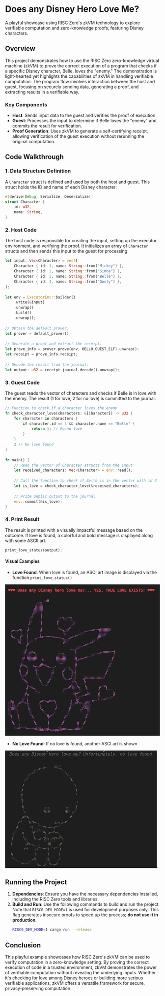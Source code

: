 # Does any Disney Hero Love Me?

A playful showcase using RISC Zero's zkVM technology to explore verifiable computation and zero-knowledge proofs, featuring Disney characters.

## Overview
This project demonstrates how to use the RISC Zero zero-knowledge virtual machine (zkVM) to prove the correct execution of a program that checks if a specific Disney character, Belle, loves the "enemy." The demonstration is light-hearted yet highlights the capabilities of zkVM in handling verifiable computation. The program flow involves interaction between the host and guest, focusing on securely sending data, generating a proof, and extracting results in a verifiable way.

### Key Components
- **Host**: Sends input data to the guest and verifies the proof of execution.
- **Guest**: Processes the input to determine if Belle loves the "enemy" and commits the result for verification.
- **Proof Generation**: Uses zkVM to generate a self-certifying receipt, allowing verification of the guest execution without rerunning the original computation.

## Code Walkthrough

### 1. **Data Structure Definition**
A `Character` struct is defined and used by both the host and guest. This struct holds the ID and name of each Disney character:

```rust
#[derive(Debug, Serialize, Deserialize)]
struct Character {
    id: u32,
    name: String,
}
```

### 2. **Host Code**
The host code is responsible for creating the input, setting up the executor environment, and verifying the proof. It initializes an array of `Character` structs and then sends this input to the guest for processing:

```rust
let input: Vec<Character> = vec![
    Character { id: 1, name: String::from("Mickey") },
    Character { id: 2, name: String::from("Simba") },
    Character { id: 3, name: String::from("Belle") },
    Character { id: 4, name: String::from("Goofy") },
];

let env = ExecutorEnv::builder()
    .write(&input)
    .unwrap()
    .build()
    .unwrap();

// Obtain the default prover.
let prover = default_prover();

// Generate a proof and extract the receipt.
let prove_info = prover.prove(env, HELLO_GUEST_ELF).unwrap();
let receipt = prove_info.receipt;

// Decode the result from the journal.
let output: u32 = receipt.journal.decode().unwrap();
```

### 3. **Guest Code**
The guest reads the vector of characters and checks if Belle is in love with the enemy. The result (1 for love, 2 for no love) is committed to the journal:

```rust
// Function to check if a character loves the enemy
fn check_character_love(characters: &[Character]) -> u32 {
    for character in characters {
        if character.id == 3 && character.name == "Belle" {
            return 1; // Found love
        }
    }
    2 // No love found
}

fn main() {
    // Read the vector of Character structs from the input
    let received_characters: Vec<Character> = env::read();

    // Call the function to check if Belle is in the vector with id 3
    let is_love = check_character_love(&received_characters);

    // Write public output to the journal
    env::commit(&is_love);
}
```

### 4. **Print Result**
The result is printed with a visually impactful message based on the outcome. If love is found, a colorful and bold message is displayed along with some ASCII art.

```rust
print_love_status(output);
```

#### Visual Examples
- **Love Found**: When love is found, an ASCI art image is displayed via the function `print_love_status()`  

![](public/yes_love.png)

- **No Love Found**: If no love is found, another ASCI art is shown 

![](public/no_love.png).

## Running the Project

1. **Dependencies**: Ensure you have the necessary dependencies installed, including the RISC Zero tools and libraries.
2. **Build and Run**: Use the following commands to build and run the project. Note that `RISC0_DEV_MODE=1` is used for development purposes only. This flag generates insecure proofs to speed up the process; **do not use it in production**.
   ```sh
   RISC0_DEV_MODE=1 cargo run --release
   ```

## Conclusion
This playful example showcases how RISC Zero's zkVM can be used to verify computation in a zero-knowledge setting. By proving the correct execution of code in a trusted environment, zkVM demonstrates the power of verifiable computation without revealing the underlying inputs. Whether it's checking for love among Disney heroes or building more serious verifiable applications, zkVM offers a versatile framework for secure, privacy-preserving computation.